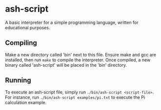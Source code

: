 # ash-script
A basic interpreter for a simple programming language, written for educational purposes.

## Compiling
Make a new directory called 'bin' next to this file. Ensure make and gcc are installed, then run `make` to compile the interpreter. Once compiled, a new binary called 'ash-script' will be placed in the 'bin' directory.

## Running
To execute an ash-script file, simply run `./bin/ash-script <script-file>`. For instance, run `./bin/ash-script examples/pi.txt` to execute the Pi calculation example.
